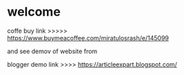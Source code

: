 # welcome


coffe buy link >>>>>      https://www.buymeacoffee.com/miratulosrash/e/145099

and see demov of website from

blogger demo link >>>>     https://articleexpart.blogspot.com/
